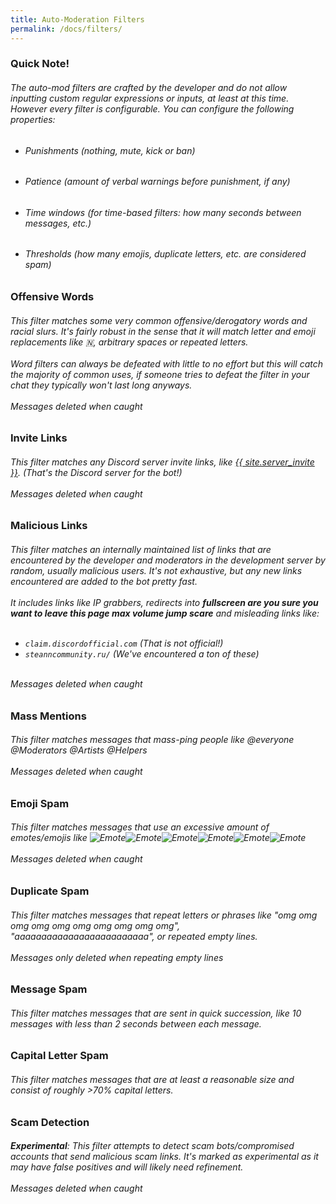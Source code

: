 ```yaml
---
title: Auto-Moderation Filters
permalink: /docs/filters/
---
```

<div class="panel panel-info">
	<div class="panel-heading">
		<h3 class="panel-title" id="quicknote">Quick Note!</h3>
	</div>
	<div class="panel-body">
    <h6>The auto-mod filters are crafted by the developer and do not allow inputting custom regular expressions or inputs, at least at this time. However every filter <em>is</em> configurable. You can configure the following properties:</h6>
    <ul>
        <li><h6>Punishments (nothing, mute, kick or ban)</h6></li>
        <li><h6>Patience (amount of verbal warnings before punishment, if any)</h6></li>
        <li><h6>Time windows (for time-based filters: how many seconds between messages, etc.)</h6></li>
        <li><h6>Thresholds (how many emojis, duplicate letters, etc. are considered spam)</h6></li>
    </ul>
	</div>
</div>
<div class="panel panel-primary">
	<div class="panel-heading">
		<h3 class="panel-title" id="offensivewords">Offensive Words</h3>
	</div>
	<div class="panel-body">
    <h6>This filter matches some very common offensive/derogatory words and racial slurs. It's fairly robust in the sense that it will match letter and emoji replacements like &#x1f1f3;, arbitrary spaces or repeated letters.
    <br/><br/>Word filters can always be defeated with little to no effort but this will catch the majority of common uses, if someone tries to defeat the filter in your chat they typically won't last long anyways.
    <br/><br/><span class="label label-danger">Messages deleted when caught</span>
    </h6>
	</div>
</div>
<div class="panel panel-primary">
	<div class="panel-heading">
		<h3 class="panel-title" id="invitelinks">Invite Links</h3>
	</div>
	<div class="panel-body">
    <h6>This filter matches any Discord server invite links, like <a href="{{ site.server_invite }}" target="_blank">{{ site.server_invite }}</a>. (That's the Discord server for the bot!)
    <br/><br/><span class="label label-danger">Messages deleted when caught</span>
    </h6>
	</div>
</div>
<div class="panel panel-primary">
	<div class="panel-heading">
		<h3 class="panel-title" id="maliciouslinks">Malicious Links</h3>
	</div>
	<div class="panel-body">
    <h6>This filter matches an internally maintained list of links that are encountered by the developer and moderators in the development server by random, usually malicious users. It's not exhaustive, but any new links encountered are added to the bot pretty fast.
    <br/><br/>It includes links like IP grabbers, redirects into <em><strong>fullscreen are you sure you want to leave this page max volume jump scare</strong></em> and misleading links like:
    <br/><br/>
    <ul>
      <li><code>claim.discordofficial.com</code> (That is <em>not</em> official!)</li>
      <li><code>steanncommunity.ru/</code> (We've encountered a ton of these)</li>
    </ul>
    <br/><span class="label label-danger">Messages deleted when caught</span>
    </h6>
	</div>
</div>
<div class="panel panel-primary">
	<div class="panel-heading">
		<h3 class="panel-title" id="massmentions">Mass Mentions</h3>
	</div>
	<div class="panel-body">
    <h6>This filter matches messages that mass-ping people like <a class="btn btn-primary btn-xs">@everyone</a> <a class="btn btn-success btn-xs">@Moderators</a> <a class="btn btn-danger btn-xs">@Artists</a> <a class="btn btn-info btn-xs">@Helpers</a>
    <br/><br/><span class="label label-danger">Messages deleted when caught</span>
    </h6>
	</div>
</div>
<div class="panel panel-primary">
	<div class="panel-heading">
		<h3 class="panel-title" id="emojispam">Emoji Spam</h3>
	</div>
	<div class="panel-body">
    <h6>This filter matches messages that use an excessive amount of emotes/emojis like <img style="display:inline" src="/jot/assets/img/partycat3.gif" alt="Emote"><img style="display:inline" src="/jot/assets/img/partycat3.gif" alt="Emote"><img style="display:inline" src="/jot/assets/img/partycat3.gif" alt="Emote"><img style="display:inline" src="/jot/assets/img/partycat3.gif" alt="Emote"><img style="display:inline" src="/jot/assets/img/partycat3.gif" alt="Emote"><img style="display:inline" src="/jot/assets/img/partycat3.gif" alt="Emote">
    <br/><br/><span class="label label-danger">Messages deleted when caught</span>
    </h6>
	</div>
</div>
<div class="panel panel-primary">
	<div class="panel-heading">
		<h3 class="panel-title" id="duplicatespam">Duplicate Spam</h3>
	</div>
	<div class="panel-body">
    <h6>This filter matches messages that repeat letters or phrases like "omg omg omg omg omg omg omg omg omg omg", "aaaaaaaaaaaaaaaaaaaaaaaaa", or repeated empty lines.
    <br/><br/><span class="label label-primary">Messages only deleted when repeating empty lines</span>
    </h6>
	</div>
</div>
<div class="panel panel-primary">
	<div class="panel-heading">
		<h3 class="panel-title" id="messagespam">Message Spam</h3>
	</div>
	<div class="panel-body">
    <h6>This filter matches messages that are sent in quick succession, like 10 messages with less than 2 seconds between each message.</h6>
	</div>
</div>
<div class="panel panel-primary">
	<div class="panel-heading">
		<h3 class="panel-title" id="capsspam">Capital Letter Spam</h3>
	</div>
	<div class="panel-body">
    <h6>This filter matches messages that are at least a reasonable size and consist of roughly >70% capital letters.</h6>
	</div>
</div>
<div class="panel panel-primary">
	<div class="panel-heading">
		<h3 class="panel-title" id="scamdetection">Scam Detection</h3>
	</div>
	<div class="panel-body">
    <h6><strong>Experimental</strong>: This filter attempts to detect scam bots/compromised accounts that send malicious scam links. It's marked as experimental as it may have false positives and will likely need refinement.
    <br/><br/><span class="label label-danger">Messages deleted when caught</span>
    </h6>
	</div>
</div>
